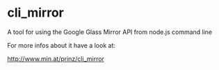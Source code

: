 cli_mirror
==========

A tool for using the Google Glass Mirror API from node.js command line

For more infos about it have a look at:

http://www.min.at/prinz/cli_mirror
